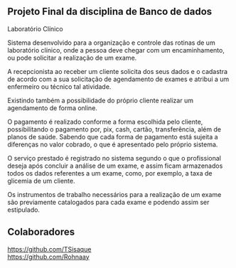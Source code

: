 ## Projeto Final da disciplina de Banco de dados 

Laboratório Clínico

Sistema desenvolvido para a organização e controle das rotinas de um laboratório
clínico, onde a pessoa deve chegar com um encaminhamento, ou pode solicitar a
realização de um exame.

A recepcionista ao receber um cliente solicita dos seus dados e o cadastra de
acordo com a sua solicitação de agendamento de exames e atribui a um enfermeiro
ou técnico tal atividade.

Existindo também a possibilidade do próprio cliente realizar um agendamento de
forma online.

O pagamento é realizado conforme a forma escolhida pelo cliente, possibilitando o
pagamento por, pix, cash, cartão, transferência, além de planos de saúde. Sabendo
que cada forma de pagamento está sujeita a diferenças no valor cobrado, o que é
apresentado pelo próprio sistema.

O serviço prestado é registrado no sistema segundo o que o profissional deseja
após concluir a análise de um exame, e assim ficam armazenados todos os dados
referentes a um exame, como, por exemplo, a taxa de glicemia de um cliente.

Os instrumentos de trabalho necessários para a realização de um exame são
previamente catalogados para cada exame e podendo assim ser estipulado.


## Colaboradores
https://github.com/TSisaque  
https://github.com/Rohnaay

